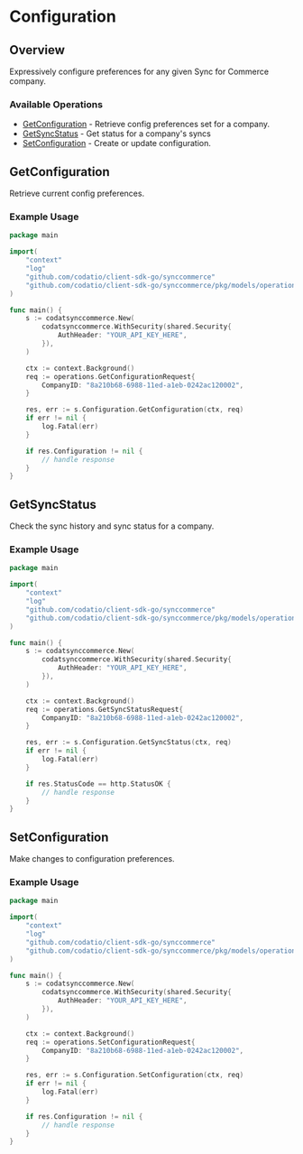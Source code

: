 # Configuration

## Overview

Expressively configure preferences for any given Sync for Commerce company.

### Available Operations

* [GetConfiguration](#getconfiguration) - Retrieve config preferences set for a company.
* [GetSyncStatus](#getsyncstatus) - Get status for a company's syncs
* [SetConfiguration](#setconfiguration) - Create or update configuration.

## GetConfiguration

Retrieve current config preferences.

### Example Usage

```go
package main

import(
	"context"
	"log"
	"github.com/codatio/client-sdk-go/synccommerce"
	"github.com/codatio/client-sdk-go/synccommerce/pkg/models/operations"
)

func main() {
    s := codatsynccommerce.New(
        codatsynccommerce.WithSecurity(shared.Security{
            AuthHeader: "YOUR_API_KEY_HERE",
        }),
    )

    ctx := context.Background()    
    req := operations.GetConfigurationRequest{
        CompanyID: "8a210b68-6988-11ed-a1eb-0242ac120002",
    }

    res, err := s.Configuration.GetConfiguration(ctx, req)
    if err != nil {
        log.Fatal(err)
    }

    if res.Configuration != nil {
        // handle response
    }
}
```

## GetSyncStatus

Check the sync history and sync status for a company.

### Example Usage

```go
package main

import(
	"context"
	"log"
	"github.com/codatio/client-sdk-go/synccommerce"
	"github.com/codatio/client-sdk-go/synccommerce/pkg/models/operations"
)

func main() {
    s := codatsynccommerce.New(
        codatsynccommerce.WithSecurity(shared.Security{
            AuthHeader: "YOUR_API_KEY_HERE",
        }),
    )

    ctx := context.Background()    
    req := operations.GetSyncStatusRequest{
        CompanyID: "8a210b68-6988-11ed-a1eb-0242ac120002",
    }

    res, err := s.Configuration.GetSyncStatus(ctx, req)
    if err != nil {
        log.Fatal(err)
    }

    if res.StatusCode == http.StatusOK {
        // handle response
    }
}
```

## SetConfiguration

Make changes to configuration preferences.

### Example Usage

```go
package main

import(
	"context"
	"log"
	"github.com/codatio/client-sdk-go/synccommerce"
	"github.com/codatio/client-sdk-go/synccommerce/pkg/models/operations"
)

func main() {
    s := codatsynccommerce.New(
        codatsynccommerce.WithSecurity(shared.Security{
            AuthHeader: "YOUR_API_KEY_HERE",
        }),
    )

    ctx := context.Background()    
    req := operations.SetConfigurationRequest{
        CompanyID: "8a210b68-6988-11ed-a1eb-0242ac120002",
    }

    res, err := s.Configuration.SetConfiguration(ctx, req)
    if err != nil {
        log.Fatal(err)
    }

    if res.Configuration != nil {
        // handle response
    }
}
```
